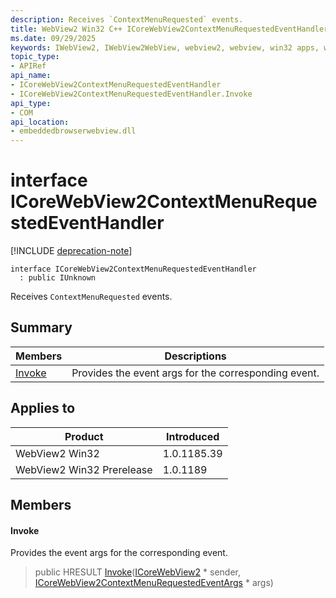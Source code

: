 ```yaml
---
description: Receives `ContextMenuRequested` events.
title: WebView2 Win32 C++ ICoreWebView2ContextMenuRequestedEventHandler
ms.date: 09/29/2025
keywords: IWebView2, IWebView2WebView, webview2, webview, win32 apps, win32, edge, ICoreWebView2, ICoreWebView2Controller, browser control, edge html, ICoreWebView2ContextMenuRequestedEventHandler
topic_type: 
- APIRef
api_name:
- ICoreWebView2ContextMenuRequestedEventHandler
- ICoreWebView2ContextMenuRequestedEventHandler.Invoke
api_type:
- COM
api_location:
- embeddedbrowserwebview.dll
---
```


# interface ICoreWebView2ContextMenuRequestedEventHandler

[!INCLUDE [deprecation-note](../includes/deprecation-note.md)]

```
interface ICoreWebView2ContextMenuRequestedEventHandler
  : public IUnknown
```

Receives `ContextMenuRequested` events.

## Summary

 Members                        | Descriptions
--------------------------------|---------------------------------------------
[Invoke](#invoke) | Provides the event args for the corresponding event.

## Applies to

Product                         | Introduced
--------------------------------|---------------------------------------------
WebView2 Win32            |    1.0.1185.39
WebView2 Win32 Prerelease |    1.0.1189

## Members

#### Invoke

Provides the event args for the corresponding event.

> public HRESULT [Invoke](#invoke)([ICoreWebView2](icorewebview2.md#icorewebview2) * sender, [ICoreWebView2ContextMenuRequestedEventArgs](icorewebview2contextmenurequestedeventargs.md#icorewebview2contextmenurequestedeventargs) * args)

